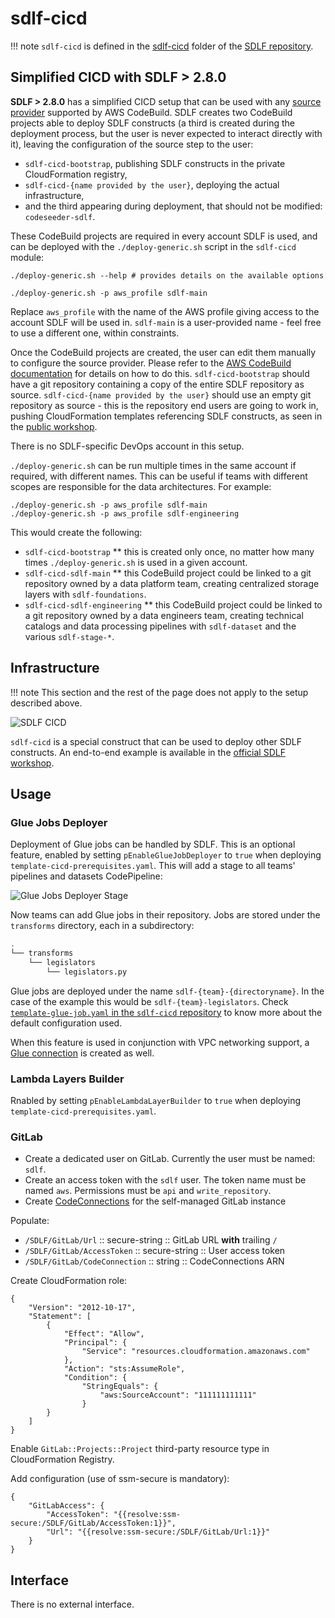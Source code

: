 # sdlf-cicd

!!! note
    `sdlf-cicd` is defined in the [sdlf-cicd](https://github.com/awslabs/aws-serverless-data-lake-framework/tree/main/sdlf-cicd) folder of the [SDLF repository](https://github.com/awslabs/aws-serverless-data-lake-framework).

## Simplified CICD with SDLF > 2.8.0

**SDLF > 2.8.0** has a simplified CICD setup that can be used with any [source provider](https://docs.aws.amazon.com/codebuild/latest/userguide/access-tokens.html) supported by AWS CodeBuild. SDLF creates two CodeBuild projects able to deploy SDLF constructs (a third is created during the deployment process, but the user is never expected to interact directly with it), leaving the configuration of the source step to the user:

* `sdlf-cicd-bootstrap`, publishing SDLF constructs in the private CloudFormation registry,
* `sdlf-cicd-{name provided by the user}`, deploying the actual infrastructure,
* and the third appearing during deployment, that should not be modified: `codeseeder-sdlf`.

These CodeBuild projects are required in every account SDLF is used, and can be deployed with the `./deploy-generic.sh` script in the `sdlf-cicd` module:

```
./deploy-generic.sh --help # provides details on the available options

./deploy-generic.sh -p aws_profile sdlf-main
```

Replace `aws_profile` with the name of the AWS profile giving access to the account SDLF will be used in. `sdlf-main` is a user-provided name - feel free to use a different one, within constraints.

Once the CodeBuild projects are created, the user can edit them manually to configure the source provider. Please refer to the [AWS CodeBuild documentation](https://docs.aws.amazon.com/codebuild/latest/userguide/access-tokens.html) for details on how to do this. `sdlf-cicd-bootstrap` should have a git repository containing a copy of the entire SDLF repository as source. `sdlf-cicd-{name provided by the user}` should use an empty git repository as source - this is the repository end users are going to work in, pushing CloudFormation templates referencing SDLF constructs, as seen in the [public workshop](https://catalog.us-east-1.prod.workshops.aws/workshops/501cb14c-91b3-455c-a2a9-d0a21ce68114/en-US/10-demo/200-foundations).

There is no SDLF-specific DevOps account in this setup.

`./deploy-generic.sh` can be run multiple times in the same account if required, with different names. This can be useful if teams with different scopes are responsible for the data architectures. For example:

```
./deploy-generic.sh -p aws_profile sdlf-main
./deploy-generic.sh -p aws_profile sdlf-engineering
```

This would create the following:

* `sdlf-cicd-bootstrap`
** this is created only once, no matter how many times `./deploy-generic.sh` is used in a given account.
* `sdlf-cicd-sdlf-main`
** this CodeBuild project could be linked to a git repository owned by a data platform team, creating centralized storage layers with `sdlf-foundations`.
* `sdlf-cicd-sdlf-engineering`
** this CodeBuild project could be linked to a git repository owned by a data engineers team, creating technical catalogs and data processing pipelines with `sdlf-dataset` and the various `sdlf-stage-*`.


## Infrastructure

!!! note
    This section and the rest of the page does not apply to the setup described above.

![SDLF CICD](../_static/sdlf-cicd.png)

`sdlf-cicd` is a special construct that can be used to deploy other SDLF constructs. An end-to-end example is available in the [official SDLF workshop](https://sdlf.workshop.aws/).

## Usage

### Glue Jobs Deployer

Deployment of Glue jobs can be handled by SDLF. This is an optional feature, enabled by setting `pEnableGlueJobDeployer` to `true` when deploying `template-cicd-prerequisites.yaml`. This will add a stage to all teams' pipelines and datasets CodePipeline:

![Glue Jobs Deployer Stage](../_static/sdlf-cicd-gluejobsdeployer.png)

Now teams can add Glue jobs in their repository. Jobs are stored under the `transforms` directory, each in a subdirectory:
```bash
.
└── transforms
    └── legislators
        └── legislators.py
```

Glue jobs are deployed under the name `sdlf-{team}-{directoryname}`. In the case of the example this would be `sdlf-{team}-legislators`. Check [`template-glue-job.yaml` in the `sdlf-cicd` repository](https://github.com/awslabs/aws-serverless-data-lake-framework/blob/2.0.0/sdlf-cicd/template-glue-job.yaml) to know more about the default configuration used.

When this feature is used in conjunction with VPC networking support, a [Glue connection](https://docs.aws.amazon.com/glue/latest/dg/glue-connections.html) is created as well.

### Lambda Layers Builder

Rnabled by setting `pEnableLambdaLayerBuilder` to `true` when deploying `template-cicd-prerequisites.yaml`.

### GitLab

- Create a dedicated user on GitLab. Currently the user must be named: `sdlf`.
- Create an access token with the `sdlf` user. The token name must be named `aws`. Permissions must be `api` and `write_repository`.
- Create [CodeConnections](https://docs.aws.amazon.com/codepipeline/latest/userguide/connections-gitlab-managed.html) for the self-managed GitLab instance

Populate:

- `/SDLF/GitLab/Url` :: secure-string :: GitLab URL **with** trailing `/`
- `/SDLF/GitLab/AccessToken` :: secure-string :: User access token
- `/SDLF/GitLab/CodeConnection` :: string :: CodeConnections ARN

Create CloudFormation role:

```
{
    "Version": "2012-10-17",
    "Statement": [
        {
            "Effect": "Allow",
            "Principal": {
                "Service": "resources.cloudformation.amazonaws.com"
            },
            "Action": "sts:AssumeRole",
			"Condition": {
				"StringEquals": {
					"aws:SourceAccount": "111111111111"
				}
        }
    ]
}
```

Enable `GitLab::Projects::Project` third-party resource type in CloudFormation Registry.

Add configuration (use of ssm-secure is mandatory):

```
{
    "GitLabAccess": {
        "AccessToken": "{{resolve:ssm-secure:/SDLF/GitLab/AccessToken:1}}",
        "Url": "{{resolve:ssm-secure:/SDLF/GitLab/Url:1}}"
    }
}
```

## Interface

There is no external interface.
